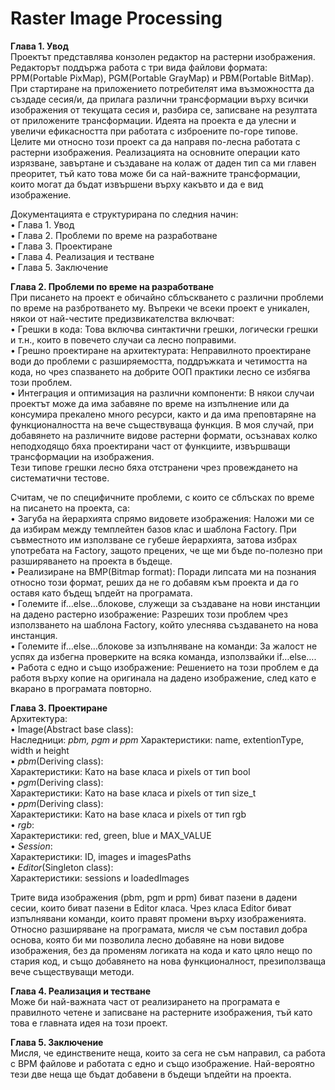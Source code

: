 # Raster Image Processing
**Глава 1. Увод**<br/>
Проектът представлява конзолен редактор на растерни изображения. Редакторът поддържа работа с три вида файлови формата: PPM(Portable PixMap), 
PGM(Portable GrayMap) и PBM(Portable BitMap). При стартиране на приложението потребителят има възможността да създаде сесия/и, да прилага различни трансформации върху всички изображения от текущата сесия и, разбира се, записване на резултата от приложените трансформации. Идеята на проекта е да улесни и увеличи ефикасността при работата с  изброените по-горе типове.
	Целите ми относно този проект са да направя по-лесна работата с растерни изображения. Реализацията на основните операции като изрязване, завъртане и създаване на колаж от даден тип са ми главен преоритет, тъй като това може би са 
най-важните трансформации, които могат да бъдат извършени върху какъвто и да е вид изображение.

Документацията е структурирана по следния начин:<br/>
	• Глава 1. Увод <br/>
	• Глава 2. Проблеми по време на разработване <br/>
	• Глава 3. Проектиране <br/>
 	• Глава 4. Реализация и тестване <br/> 
  	• Глава 5. Заключение <br/>

**Глава 2. Проблеми по време на разработване**<br/>
	При писането на проект е обичайно сблъскването с различни проблеми по време на разбротването му. Въпреки че всеки проект е уникален, някои от най-честите предизвикателства включват:<br/>
•	Грешки в кода: Това включва синтактични грешки, логически грешки и т.н., които в повечето случаи са лесно поправими.<br/>
•	Грешно проектиране на архитектурата: Неправилното проектиране води до проблеми с разширяемостта, поддръжката и четимостта на кода, но чрез спазването на добрите ООП практики лесно се избягва този проблем.<br/>
•	Интеграция и оптимизация на различни компоненти: В някои случаи проектът може да има забавяне по време на изпълнение или да консумира прекалено много ресурси, както и да има преповтаряне на функционалността на вече съществуваща функция. В моя случай, при добавянето на различните видове растерни формати, осъзнавах колко неподходящо бяха проектирани част от функциите, извършващи трансформации на изображения.<br/>
Тези типове грешки лесно бяха отстранени чрез провеждането на систематични тестове.

Считам, че по специфичните проблеми, с които се сблъсках по време на писането на прoекта, са:<br/>
•	Загуба на йерархията спрямо видовете изображения: Наложи ми се да избирам между темплейтен базов клас и шаблона Factory. При съвместното им използване се губеше йерархията, затова избрах употребата на Factory, защото прецених, че ще ми бъде по-полезно при разширяването на проекта в бъдеще.<br/>
•	Реализиране на BMP(Bitmap format): Поради липсата ми на познания относно този формат, реших да не го добавям към проекта и да го оставя като бъдещ ъпдейт на програмата.<br/>
•	Големите if…else…блокове, служещи за създаване на нови инстанции на дадено растерно изображение: Разреших този проблем чрез използването на  шаблона Factory, който улеснява създаването на нова инстанция.<br/>
•	Големите if…else…блокове за изпълняване на команди: За жалост не успях да избегна проверките на всяка команда, използвайки if…else….<br/>
•	Работа с едно и също изображение: Решението на този проблем е да работя върху копие на оригинала на дадено изображение, след като е вкарано в програмата повторно. <br/>

**Глава 3. Проектиране**<br/>
Архитектура:<br/>
•	Image(Abstract base class):<br/>
Наследници: *pbm, pgm и ppm*
Характеристики: name, extentionType, width и height<br/>
•	*pbm*(Deriving class):<br/>
Характеристики: Като на base класа и pixels от тип bool<br/>
•	*pgm*(Deriving class):<br/>
Характеристики: Като на base класа и pixels от тип size_t<br/>
•	*ppm*(Deriving class):<br/>
Характеристики: Като на base класа и pixels от тип rgb<br/>
•	*rgb*:<br/>
Характеристики: red, green, blue и MAX_VALUE<br/>
•	*Session*:<br/>
Характеристики: ID, images и imagesPaths<br/>
•	*Editor*(Singleton class):<br/>
Характеристики: sessions и loadedImages<br/>

Трите вида изображения (pbm, pgm и ppm) биват пазени в дадени сесии, които биват пазени в Editor класа. Чрез класа Editor биват изпълнявани команди, които правят промени върху изображенията.
Относно разширяване на програмата, мисля че съм поставил добра основа, която би ми позволила лесно добавяне на нови видове изображения, без да променям логиката на кода и като цяло нещо по стария код, и също добавянето на нова функционалност,  презиползваща вече съществуващи методи.

**Глава 4. Реализация и тестване**<br/>
	Може би най-важната част от реализирането на програмата е правилното четене и записване на растерните изображения, тъй като това е главната идея на този проект. <br/>

**Глава 5. Заключение**<br/>
	Мисля, че единствените неща, които за сега не съм направил, са работа с BPM файлове и работата с едно и също изображение. Най-вероятно тези две неща ще бъдат добавени в бъдещи ъпдейти на проекта.
